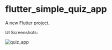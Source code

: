 # flutter_simple_quiz_app

A new Flutter project.

UI Screenshots:


![quiz_app](https://user-images.githubusercontent.com/60041910/174446018-5ad960d6-922b-4dd5-bc6c-0f511643ed87.jpg)
